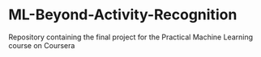 # ML-Beyond-Activity-Recognition
Repository containing the final project for the Practical Machine Learning course on Coursera
